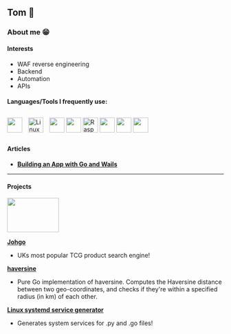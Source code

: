 ## Tom 👋

<link href="https://languages.abranhe.com/logos.css" rel="stylesheet">


### About me 😁
#### Interests
* WAF reverse engineering
* Backend
* Automation
* APIs

#### Languages/Tools I frequently use:
<div align="left"> 
<a><img src="https://cdn.jsdelivr.net/npm/programming-languages-logos/src/go/go.png" height="35" width="35"> </a>
  <a href="https://www.linux.org/" target="_blank"><img style="margin: 10px" src="https://profilinator.rishav.dev/skills-assets/linux-original.svg" alt="Linux" height="35" width="35" /></a>  
<a><img src="https://cdn.jsdelivr.net/npm/programming-languages-logos/src/javascript/javascript.png" height="35" width="35"></a>
<a><img src="https://cdn.jsdelivr.net/npm/programming-languages-logos/src/python/python.png" height="35" width="35"></a>
<a><img src="https://upload.wikimedia.org/wikipedia/de/thumb/c/cb/Raspberry_Pi_Logo.svg/475px-Raspberry_Pi_Logo.svg.png" alt="Raspberry Pi" height="35" width="35" /></a> 
<a><img src="https://github.com/get-icon/geticon/raw/master/icons/react.svg" height="35" width="35"></a>
<a><img src="https://github.com/get-icon/geticon/raw/master/icons/electron.svg" height="35" width="35"></a>
<a><img src="https://github.com/get-icon/geticon/raw/master/icons/aws.svg" height="35" width="35"></a>
</div> 


#### Articles

- [**Building an App with Go and Wails**](https://medium.com/@tomronw/mapping-success-building-a-simple-tracking-desktop-app-with-go-react-and-wails-ac83dbcbccca)
****
#### Projects

<div align="left">
<img src="./johgoLogo.png" width="120" height="80">
</div>

**[Johgo](https://johgo.xyz)**
- UKs most popular TCG product search engine!

**[haversine](https://github.com/tomronw/haversine)**
- Pure Go implementation of haversine. Computes the Haversine distance between two geo-coordinates, and checks if they're within a specified radius (in km) of each other.


**[Linux systemd service generator](https://github.com/tomronw/linux_service_generator)**
- Generates system services for .py and .go files!
